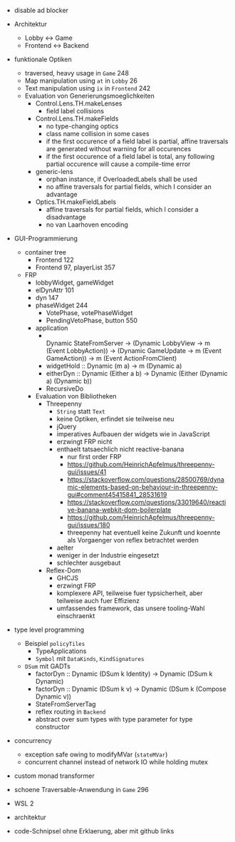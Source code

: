 - disable ad blocker
- Architektur
  - Lobby <-> Game
  - Frontend <-> Backend
- funktionale Optiken
  - traversed, heavy usage in `Game` 248
  - Map manipulation using `at` in `Lobby` 26
  - Text manipulation using `ix` in `Frontend` 242
  - Evaluation von Generierungsmoeglichkeiten
    - Control.Lens.TH.makeLenses
      - field label collisions
    - Control.Lens.TH.makeFields
      - no type-changing optics
      - class name collision in some cases
      - if the first occurence of a field label is partial, affine traversals are generated without warning for all occurences
      - if the first occurence of a field label is total, any following partial occurence will cause a compile-time error
    - generic-lens
      - orphan instance, if OverloadedLabels shall be used
      - no affine traversals for partial fields, which I consider an advantage
    - Optics.TH.makeFieldLabels
      - affine traversals for partial fields, which I consider a disadvantage
      - no van Laarhoven encoding
- GUI-Programmierung
  - container tree
    - Frontend 122
    - Frontend 97, playerList 357
  - FRP
    - lobbyWidget, gameWidget
    - elDynAttr 101
    - dyn 147
    - phaseWidget 244
      - VotePhase, votePhaseWidget
      - PendingVetoPhase, button 550
    - application
      - \
        Dynamic StateFromServer ->
        (Dynamic LobbyView -> m (Event LobbyAction)) ->
        (Dynamic GameUpdate -> m (Event GameAction)) ->
        m (Event ActionFromClient)
      - widgetHold :: Dynamic (m a) -> m (Dynamic a)
      - eitherDyn :: Dynamic (Either a b) -> Dynamic (Either (Dynamic a) (Dynamic b))
      - RecursiveDo
    - Evaluation von Bibliotheken
      - Threepenny
        - `String` statt `Text`
        - keine Optiken, erfindet sie teilweise neu
        - jQuery
        - imperatives Aufbauen der widgets wie in JavaScript
        - erzwingt FRP nicht
        - enthaelt tatsaechlich nicht reactive-banana
          - nur first order FRP
          - https://github.com/HeinrichApfelmus/threepenny-gui/issues/41
          - https://stackoverflow.com/questions/28500769/dynamic-elements-based-on-behaviour-in-threepenny-gui#comment45415841_28531619
          - https://stackoverflow.com/questions/33019640/reactive-banana-webkit-dom-boilerplate
          - https://github.com/HeinrichApfelmus/threepenny-gui/issues/180
          - threepenny hat eventuell keine Zukunft und koennte als Vorgaenger von reflex betrachtet werden
        - aelter
        - weniger in der Industrie eingesetzt
        - schlechter ausgebaut
      - Reflex-Dom
        - GHCJS
        - erzwingt FRP
        - komplexere API, teilweise fuer typsicherheit, aber teilweise auch fuer Effizienz
        - umfassendes framework, das unsere tooling-Wahl einschraenkt
- type level programming
  - Beispiel `policyTiles`
    - TypeApplications
    - `Symbol` mit `DataKinds`, `KindSignatures`
  - `DSum` mit GADTs
    - factorDyn :: Dynamic (DSum k Identity) -> Dynamic (DSum k Dynamic)
    - factorDyn :: Dynamic (DSum k v) -> Dynamic (DSum k (Compose Dynamic v))
    - StateFromServerTag
    - reflex routing in `Backend`
    - abstract over sum types with type parameter for type constructor
- concurrency
  - exception safe owing to modifyMVar (`stateMVar`)
  - concurrent channel instead of network IO while holding mutex
- custom monad transformer
- schoene Traversable-Anwendung in `Game` 296
- WSL 2

- architektur
- code-Schnipsel ohne Erklaerung, aber mit github links
